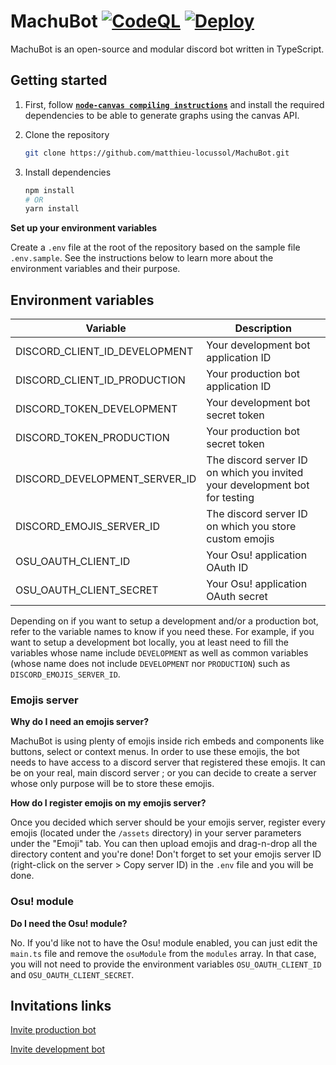 # MachuBot [![CodeQL](https://github.com/matthieu-locussol/MachuBot/actions/workflows/codeql.yml/badge.svg)](https://github.com/matthieu-locussol/MachuBot/actions/workflows/codeql.yml) [![Deploy](https://github.com/matthieu-locussol/MachuBot/actions/workflows/main.yml/badge.svg)](https://github.com/matthieu-locussol/MachuBot/actions/workflows/main.yml)

MachuBot is an open-source and modular discord bot written in TypeScript.

## Getting started

1. First, follow
   **[`node-canvas compiling instructions`](https://github.com/Automattic/node-canvas#compiling)**
   and install the required dependencies to be able to generate graphs using the canvas API.

2. Clone the repository

   ```bash
   git clone https://github.com/matthieu-locussol/MachuBot.git
   ```

3. Install dependencies

   ```bash
   npm install
   # OR
   yarn install
   ```

**Set up your environment variables**

Create a `.env` file at the root of the repository based on the sample file `.env.sample`. See the
instructions below to learn more about the environment variables and their purpose.

## Environment variables

| Variable                      | Description                                                                 |
| ----------------------------- | --------------------------------------------------------------------------- |
| DISCORD_CLIENT_ID_DEVELOPMENT | Your development bot application ID                                         |
| DISCORD_CLIENT_ID_PRODUCTION  | Your production bot application ID                                          |
| DISCORD_TOKEN_DEVELOPMENT     | Your development bot secret token                                           |
| DISCORD_TOKEN_PRODUCTION      | Your production bot secret token                                            |
| DISCORD_DEVELOPMENT_SERVER_ID | The discord server ID on which you invited your development bot for testing |
| DISCORD_EMOJIS_SERVER_ID      | The discord server ID on which you store custom emojis                      |
| OSU_OAUTH_CLIENT_ID           | Your Osu! application OAuth ID                                              |
| OSU_OAUTH_CLIENT_SECRET       | Your Osu! application OAuth secret                                          |

Depending on if you want to setup a development and/or a production bot, refer to the variable names
to know if you need these. For example, if you want to setup a development bot locally, you at least
need to fill the variables whose name include `DEVELOPMENT` as well as common variables (whose name
does not include `DEVELOPMENT` nor `PRODUCTION`) such as `DISCORD_EMOJIS_SERVER_ID`.

### Emojis server

**Why do I need an emojis server?**

MachuBot is using plenty of emojis inside rich embeds and components like buttons, select or context
menus. In order to use these emojis, the bot needs to have access to a discord server that
registered these emojis. It can be on your real, main discord server ; or you can decide to create a
server whose only purpose will be to store these emojis.

**How do I register emojis on my emojis server?**

Once you decided which server should be your emojis server, register every emojis (located under the
`/assets` directory) in your server parameters under the "Emoji" tab. You can then upload emojis and
drag-n-drop all the directory content and you're done! Don't forget to set your emojis server ID
(right-click on the server > Copy server ID) in the `.env` file and you will be done.

### Osu! module

**Do I need the Osu! module?**

No. If you'd like not to have the Osu! module enabled, you can just edit the `main.ts` file and
remove the `osuModule` from the `modules` array. In that case, you will not need to provide the
environment variables `OSU_OAUTH_CLIENT_ID` and `OSU_OAUTH_CLIENT_SECRET`.

## Invitations links

[Invite production bot](https://discord.com/api/oauth2/authorize?client_id=896388427040313386&permissions=8&scope=bot%20applications.commands)

[Invite development bot](https://discord.com/api/oauth2/authorize?client_id=904661905711456276&permissions=8&scope=bot%20applications.commands)
